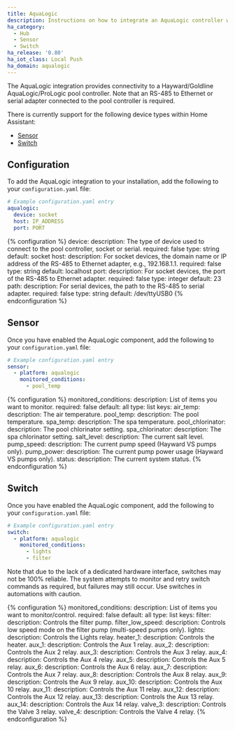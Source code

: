 ```yaml
---
title: AquaLogic
description: Instructions on how to integrate an AquaLogic controller within Home Assistant.
ha_category:
  - Hub
  - Sensor
  - Switch
ha_release: '0.80'
ha_iot_class: Local Push
ha_domain: aqualogic
---
```


The AquaLogic integration provides connectivity to a Hayward/Goldline AquaLogic/ProLogic pool controller. Note that an RS-485 to Ethernet or serial adapter connected to the pool controller is required.

There is currently support for the following device types within Home Assistant:

- [Sensor](#sensor)
- [Switch](#switch)

## Configuration

To add the AquaLogic integration to your installation, add the following to your `configuration.yaml` file:

```yaml
# Example configuration.yaml entry
aqualogic:
  device: socket
  host: IP_ADDRESS
  port: PORT
```

{% configuration %}
device:
  description: The type of device used to connect to the pool controller, socket or serial.
  required: false
  type: string
  default: socket
host:
  description: For socket devices, the domain name or IP address of the RS-485 to Ethernet adapter, e.g., 192.168.1.1.
  required: false
  type: string
  default: localhost
port:
  description: For socket devices, the port of the RS-485 to Ethernet adapter.
  required: false
  type: integer
  default: 23
path:
  description: For serial devices, the path to the RS-485 to serial adapter.
  required: false
  type: string
  default: /dev/ttyUSB0
{% endconfiguration %}

## Sensor

Once you have enabled the AquaLogic component, add the following to your `configuration.yaml` file:

```yaml
# Example configuration.yaml entry
sensor:
  - platform: aqualogic
    monitored_conditions:
      - pool_temp
```

{% configuration %}
monitored_conditions:
  description: List of items you want to monitor.
  required: false
  default: all
  type: list
  keys:
    air_temp:
      description: The air temperature.
    pool_temp:
      description: The pool temperature.
    spa_temp:
      description: The spa temperature.
    pool_chlorinator:
      description: The pool chlorinator setting.
    spa_chlorinator:
      description: The spa chlorinator setting.
    salt_level:
      description: The current salt level.
    pump_speed:
      description: The current pump speed (Hayward VS pumps only).
    pump_power:
      description: The current pump power usage (Hayward VS pumps only).
    status:
      description: The current system status.
{% endconfiguration %}

## Switch

Once you have enabled the AquaLogic component, add the following to your `configuration.yaml` file:

```yaml
# Example configuration.yaml entry
switch:
  - platform: aqualogic
    monitored_conditions:
      - lights
      - filter
```

Note that due to the lack of a dedicated hardware interface, switches may not be 100% reliable. The system attempts to monitor and retry switch commands as required, but failures may still occur. Use switches in automations with caution.

{% configuration %}
monitored_conditions:
  description: List of items you want to monitor/control.
  required: false
  default: all
  type: list
  keys:
    filter:
      description: Controls the filter pump.
    filter_low_speed:
      description: Controls low speed mode on the filter pump (multi-speed pumps only).
    lights:
      description: Controls the Lights relay.
    heater_1:
      description: Controls the heater.
    aux_1:
      description: Controls the Aux 1 relay.
    aux_2:
      description: Controls the Aux 2 relay.
    aux_3:
      description: Controls the Aux 3 relay.
    aux_4:
      description: Controls the Aux 4 relay.
    aux_5:
      description: Controls the Aux 5 relay.
    aux_6:
      description: Controls the Aux 6 relay.
    aux_7:
      description: Controls the Aux 7 relay.
    aux_8:
      description: Controls the Aux 8 relay.
    aux_9:
      description: Controls the Aux 9 relay.
    aux_10:
      description: Controls the Aux 10 relay.
    aux_11:
      description: Controls the Aux 11 relay.
    aux_12:
      description: Controls the Aux 12 relay.
    aux_13:
      description: Controls the Aux 13 relay.
    aux_14:
      description: Controls the Aux 14 relay.
    valve_3:
      description: Controls the Valve 3 relay.
    valve_4:
      description: Controls the Valve 4 relay.
{% endconfiguration %}

